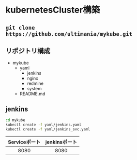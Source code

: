 # kubernetesCluster構築
`git clone https://github.com/ultimania/mykube.git`
---

## リポジトリ構成
- mykube
    - yaml
        - jenkins
        - nginx
        - redmine
        - system
    - README.md

## jenkins
~~~bash
cd mykube
kubectl create -f yaml/jenkins.yaml
kubectl create -f yaml/jenkins_svc.yaml
~~~

|Serviceポート|jenkinsポート|
|:--:|:--:|
|8080|8080|


